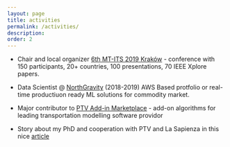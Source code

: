 ```yaml
---
layout: page
title: activities
permalink: /activities/
description:
order: 2
---
```


* Chair and local organizer [6th MT-ITS 2019 Kraków](https://github.com/RafalKucharskiPK/rafalkucharskiPK.github.io/edit/master/_pages/activities.md) - conference with 150 participants, 20+ countries, 100 presentations, 70 IEEE Xplore papers.

* Data Scientist @ [NorthGravity](https://www.northgravity.com/about_us) (2018-2019) AWS Based protfolio or real-time productiuon ready ML solutions for commodity market.

* Major contributor to [PTV Add-in Marketplace](https://www.ptvgroup.com/en/contact-support/add-in-marketplace/) - add-on algorithms for leading transportation modelling software providor

* Story about my PhD and cooperation with PTV and La Sapienza in this nice [article](https://www.iamigniting.com/rafal_kucharski/)




